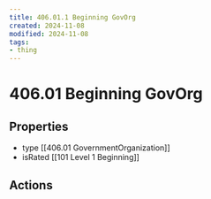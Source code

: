 ```yaml
---
title: 406.01.1 Beginning GovOrg
created: 2024-11-08
modified: 2024-11-08
tags:
- thing
---
```

# 406.01 Beginning GovOrg
## Properties
- type [[406.01 GovernmentOrganization]]
- isRated [[101 Level 1 Beginning]]

## Actions

